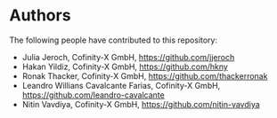 # Authors

The following people have contributed to this repository:

* Julia Jeroch, Cofinity-X GmbH, https://github.com/jjeroch
* Hakan Yildiz, Cofinity-X GmbH, https://github.com/hkny
* Ronak Thacker, Cofinity-X GmbH, https://github.com/thackerronak
* Leandro Willians Cavalcante Farias, Cofinity-X GmbH, https://github.com/leandro-cavalcante
* Nitin Vavdiya, Cofinity-X GmbH, https://github.com/nitin-vavdiya

